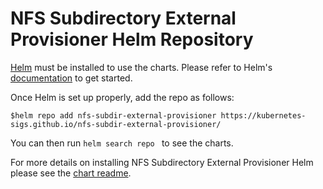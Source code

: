 # NFS Subdirectory External Provisioner Helm Repository

[Helm](https://helm.sh) must be installed to use the charts.
Please refer to Helm's [documentation](https://helm.sh/docs/) to get started.

Once Helm is set up properly, add the repo as follows:

```console
$helm repo add nfs-subdir-external-provisioner https://kubernetes-sigs.github.io/nfs-subdir-external-provisioner/
```

You can then run `helm search repo ` to see the charts.

For more details on installing NFS Subdirectory External Provisioner Helm please see the [chart readme](https://github.com/kubernetes-sigs/nfs-subdir-external-provisioner/blob/master/deploy/helm/README.md).

